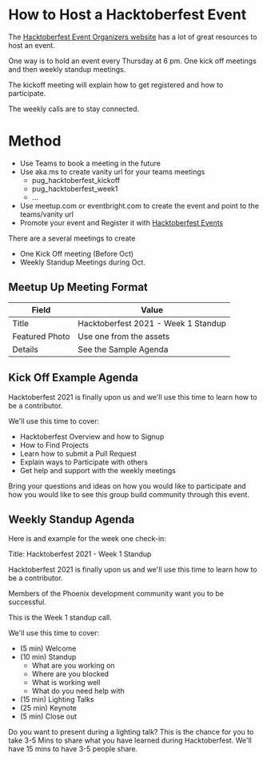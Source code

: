 # How to Host a Hacktoberfest Event

The [Hacktoberfest Event Organizers website](https://hacktoberfest.digitalocean.com/resources/eventorganizers) has a lot of great resources to host an event.

One way is to hold an event every Thursday at 6 pm. One kick off meetings and then weekly standup meetings. 

The kickoff meeting will explain how to get registered and how to participate. 

The weekly calls are to stay connected.


# Method

- Use Teams to book a meeting in the future
- Use aka.ms to create vanity url for your teams meetings
    - pug_hacktoberfest_kickoff
    - pug_hacktoberfest_week1
    - ...
- Use meetup.com or eventbright.com to create the event and point to the teams/vanity url
- Promote your event and Register it with [Hacktoberfest Events](https://hacktoberfest.digitalocean.com/events)


There are a several meetings to create

- One Kick Off meeting (Before Oct)
- Weekly Standup Meetings during Oct.

## Meetup Up Meeting Format

| Field | Value |
|-------|-------|
|Title  | Hacktoberfest 2021 - Week 1 Standup |
| Featured Photo | Use one from the assets |
| Details | See the Sample Agenda |


## Kick Off Example Agenda

Hacktoberfest 2021 is finally upon us and we'll use this time to learn how to be a contributor.

We'll use this time to cover:

- Hacktoberfest Overview and how to Signup
- How to Find Projects
- Learn how to submit a Pull Request
- Explain ways to Participate with others
- Get help and support with the weekly meetings

Bring your questions and ideas on how you would like to participate and how you would like to see this group build community through this event.

## Weekly Standup Agenda

Here is and example for the week one check-in:

Title: Hacktoberfest 2021 - Week 1 Standup

Hacktoberfest 2021 is finally upon us and we'll use this time to learn how to be a contributor.

Members of the Phoenix development community want you to be successful.

This is the Week 1 standup call. 

We'll use this time to cover:

- (5 min) Welcome
- (10 min) Standup
    - What are you working on
    - Where are you blocked
    - What is working well
    - What do you need help with
- (15 min) Lighting Talks
- (25 min) Keynote
- (5 min) Close out

Do you want to present during a lighting talk? This is the chance for you to take 3-5 Mins to share what you have learned during Hacktoberfest. We'll have 15 mins to have 3-5 people share. 



